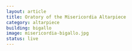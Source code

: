 ```yaml
---
layout: article
title: Oratory of the Misericordia Altarpiece
category: altarpiece
building: bigallo
image: misericordia-bigallo.jpg
status: live
---
```

